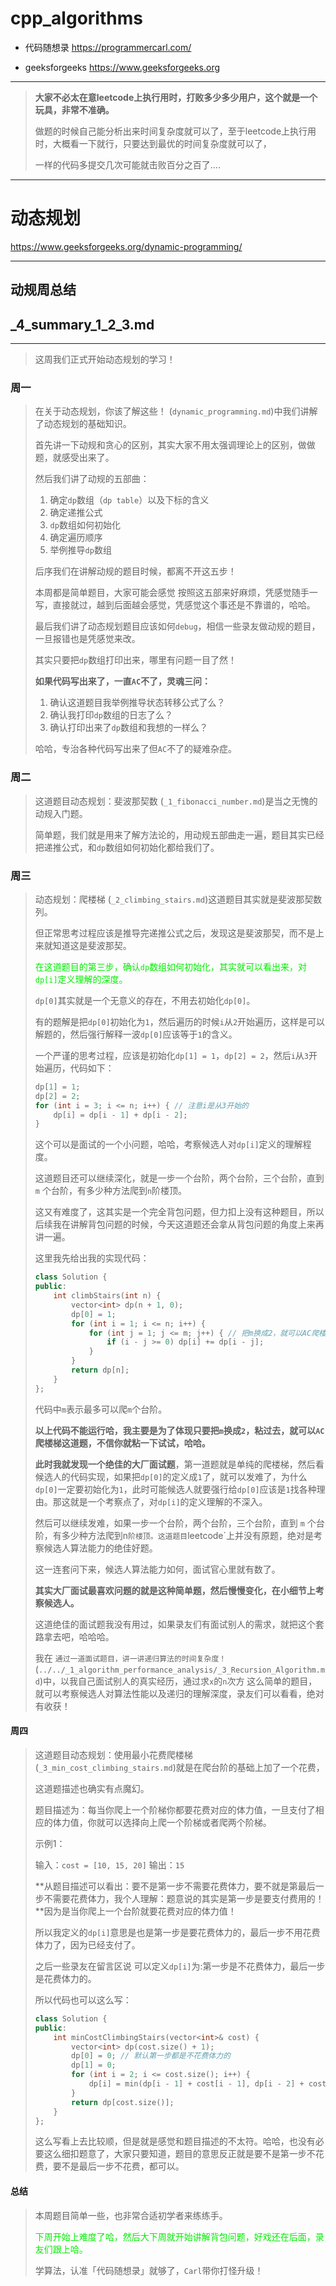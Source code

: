 # cpp_algorithms

* 代码随想录 https://programmercarl.com/

* geeksforgeeks https://www.geeksforgeeks.org

--------------------------------------------------------------------------------
> **大家不必太在意leetcode上执行用时，打败多少多少用户，这个就是一个玩具，非常不准确。**
> 
> 做题的时候自己能分析出来时间复杂度就可以了，至于leetcode上执行用时，大概看一下就行，只要达到最优的时间复杂度就可以了，
> 
> 一样的代码多提交几次可能就击败百分之百了....
--------------------------------------------------------------------------------

# 动态规划

https://www.geeksforgeeks.org/dynamic-programming/

--------------------------------------------------------------------------------

## 动规周总结

## _4_summary_1_2_3.md

--------------------------------------------------------------------------------

> 
> 这周我们正式开始动态规划的学习！
>

### 周一

>
> 在关于动态规划，你该了解这些！ (`dynamic_programming.md`)中我们讲解了动态规划的基础知识。
>
> 首先讲一下动规和贪心的区别，其实大家不用太强调理论上的区别，做做题，就感受出来了。
>
> 然后我们讲了动规的五部曲：
>
> 1. 确定`dp`数组（`dp table`）以及下标的含义
> 2. 确定递推公式
> 3. `dp`数组如何初始化
> 4. 确定遍历顺序
> 5. 举例推导`dp`数组
>
> 后序我们在讲解动规的题目时候，都离不开这五步！
>
> 本周都是简单题目，大家可能会感觉 按照这五部来好麻烦，凭感觉随手一写，直接就过，越到后面越会感觉，凭感觉这个事还是不靠谱的，哈哈。
>
> 最后我们讲了动态规划题目应该如何`debug`，相信一些录友做动规的题目，一旦报错也是凭感觉来改。
> 
> 其实只要把`dp`数组打印出来，哪里有问题一目了然！
> 
> **如果代码写出来了，一直`AC`不了，灵魂三问：**
>
> 1. 确认这道题目我举例推导状态转移公式了么？
> 2. 确认我打印`dp`数组的日志了么？
> 3. 确认打印出来了`dp`数组和我想的一样么？
> 
> 哈哈，专治各种代码写出来了但`AC`不了的疑难杂症。
>
> 


### 周二

> 
> 这道题目动态规划：斐波那契数 (`_1_fibonacci_number.md`)是当之无愧的动规入门题。
>
> 简单题，我们就是用来了解方法论的，用动规五部曲走一遍，题目其实已经把递推公式，和`dp`数组如何初始化都给我们了。
>
> 


### 周三

>
> 动态规划：爬楼梯 (`_2_climbing_stairs.md`)这道题目其实就是斐波那契数列。
>
> 但正常思考过程应该是推导完递推公式之后，发现这是斐波那契，而不是上来就知道这是斐波那契。
>
> <font color="gree">在这道题目的第三步，确认`dp`数组如何初始化，其实就可以看出来，对`dp[i]`定义理解的深度。</font>
>
> `dp[0]`其实就是一个无意义的存在，不用去初始化`dp[0]`。
>
> 有的题解是把`dp[0]`初始化为`1`，然后遍历的时候`i`从`2`开始遍历，这样是可以解题的，然后强行解释一波`dp[0]`应该等于`1`的含义。
> 
> 一个严谨的思考过程，应该是初始化`dp[1] = 1`，`dp[2] = 2`，然后`i`从`3`开始遍历，代码如下：
>
> ```c++
> dp[1] = 1;
> dp[2] = 2;
> for (int i = 3; i <= n; i++) { // 注意i是从3开始的
>     dp[i] = dp[i - 1] + dp[i - 2];
> }
> ```
>
> 这个可以是面试的一个小问题，哈哈，考察候选人对`dp[i]`定义的理解程度。
> 
> 这道题目还可以继续深化，就是一步一个台阶，两个台阶，三个台阶，直到 `m` 个台阶，有多少种方法爬到`n`阶楼顶。
> 
> 这又有难度了，这其实是一个完全背包问题，但力扣上没有这种题目，所以后续我在讲解背包问题的时候，今天这道题还会拿从背包问题的角度上来再讲一遍。
>
> 这里我先给出我的实现代码：
>
> ```c++
> class Solution {
> public:
>     int climbStairs(int n) {
>         vector<int> dp(n + 1, 0);
>         dp[0] = 1;
>         for (int i = 1; i <= n; i++) {
>             for (int j = 1; j <= m; j++) { // 把m换成2，就可以AC爬楼梯这道题
>                 if (i - j >= 0) dp[i] += dp[i - j];
>             }
>         }
>         return dp[n];
>     }
> };
> ```
>
> 代码中`m`表示最多可以爬`m`个台阶。
>
> **以上代码不能运行哈，我主要是为了体现只要把`m`换成`2`，粘过去，就可以`AC`爬楼梯这道题，不信你就粘一下试试，哈哈。**
>
> **此时我就发现一个绝佳的大厂面试题**，第一道题就是单纯的爬楼梯，然后看候选人的代码实现，如果把`dp[0]`的定义成`1`了，就可以发难了，为什么`dp[0]`一定要初始化为`1`，此时可能候选人就要强行给`dp[0]`应该是`1`找各种理由。那这就是一个考察点了，对`dp[i]`的定义理解的不深入。
>
> 然后可以继续发难，如果一步一个台阶，两个台阶，三个台阶，直到 `m` 个台阶，有多少种方法爬到n`阶楼顶。这道题目`leetcode`上并没有原题，绝对是考察候选人算法能力的绝佳好题。
>
> 这一连套问下来，候选人算法能力如何，面试官心里就有数了。
>
> **其实大厂面试最喜欢问题的就是这种简单题，然后慢慢变化，在小细节上考察候选人。**
>
> 这道绝佳的面试题我没有用过，如果录友们有面试别人的需求，就把这个套路拿去吧，哈哈哈。
>
> 我在 `通过一道面试题目，讲一讲递归算法的时间复杂度！`(`../../_1_algorithm_performance_analysis/_3_Recursion_Algorithm.md`)中，以我自己面试别人的真实经历，通过求`x`的`n`次方 这么简单的题目，就可以考察候选人对算法性能以及递归的理解深度，录友们可以看看，绝对有收获！
>
> 
> 
> 


#### 周四

>
> 这道题目动态规划：使用最小花费爬楼梯 (`_3_min_cost_climbing_stairs.md`)就是在爬台阶的基础上加了一个花费，
>
> 这道题描述也确实有点魔幻。
> 
> 题目描述为：每当你爬上一个阶梯你都要花费对应的体力值，一旦支付了相应的体力值，你就可以选择向上爬一个阶梯或者爬两个阶梯。
>
> 示例1：
>
> 输入：`cost = [10, 15, 20]` 输出：`15`
>
> **从题目描述可以看出：要不是第一步不需要花费体力，要不就是第最后一步不需要花费体力，我个人理解：题意说的其实是第一步是要支付费用的！**因为是当你爬上一个台阶就要花费对应的体力值！
>
> 所以我定义的`dp[i]`意思是也是第一步是要花费体力的，最后一步不用花费体力了，因为已经支付了。
>
> 之后一些录友在留言区说 可以定义`dp[i]`为:第一步是不花费体力，最后一步是花费体力的。
>
> 所以代码也可以这么写：
>
> ```c++
> class Solution {
> public:
>     int minCostClimbingStairs(vector<int>& cost) {
>         vector<int> dp(cost.size() + 1);
>         dp[0] = 0; // 默认第一步都是不花费体力的
>         dp[1] = 0;
>         for (int i = 2; i <= cost.size(); i++) {
>             dp[i] = min(dp[i - 1] + cost[i - 1], dp[i - 2] + cost[i - 2]);
>         }
>         return dp[cost.size()];
>     }
> };
> ```
> 
> 这么写看上去比较顺，但是就是感觉和题目描述的不太符。哈哈，也没有必要这么细扣题意了，大家只要知道，题目的意思反正就是要不是第一步不花费，要不是最后一步不花费，都可以。
>
> 

#### 总结

>
> 本周题目简单一些，也非常合适初学者来练练手。
>
> <font color="gree">下周开始上难度了哈，然后大下周就开始讲解背包问题，好戏还在后面，录友们跟上哈。</font>
>
> 学算法，认准「代码随想录」就够了，`Carl`带你打怪升级！
> 
















